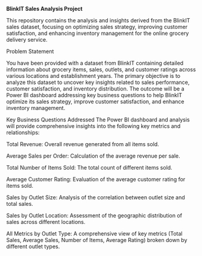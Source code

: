 **BlinkIT Sales Analysis Project**

This repository contains the analysis and insights derived from the BlinkIT sales dataset, focusing on optimizing sales strategy, improving customer satisfaction, and enhancing inventory management for the online grocery delivery service.

Problem Statement

You have been provided with a dataset from BlinkIT containing detailed information about grocery items, sales, outlets, and customer ratings across various locations and establishment years. The primary objective is to analyze this dataset to uncover key insights related to sales performance, customer satisfaction, and inventory distribution. The outcome will be a Power BI dashboard addressing key business questions to help BlinkIT optimize its sales strategy, improve customer satisfaction, and enhance inventory management. 

Key Business Questions Addressed
The Power BI dashboard and analysis will provide comprehensive insights into the following key metrics and relationships:

Total Revenue: Overall revenue generated from all items sold. 

Average Sales per Order: Calculation of the average revenue per sale. 

Total Number of Items Sold: The total count of different items sold. 

Average Customer Rating: Evaluation of the average customer rating for items sold. 

Sales by Outlet Size: Analysis of the correlation between outlet size and total sales. 

Sales by Outlet Location: Assessment of the geographic distribution of sales across different locations. 

All Metrics by Outlet Type: A comprehensive view of key metrics (Total Sales, Average Sales, Number of Items, Average Rating) broken down by different outlet types. 

